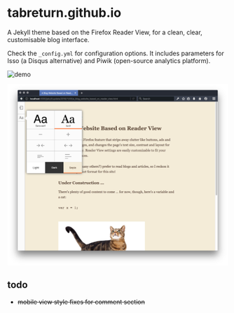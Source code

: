 # tabreturn.github.io
A Jekyll theme based on the Firefox Reader View, for a clean, clear,
customisable blog interface.

Check the ``_config.yml`` for configuration options. It includes parameters for
Isso (a Disqus alternative) and Piwik (open-source analytics platform).

![demo](https://tabreturn.github.io/)

![screenshot](screenshot.png)

## todo
* ~~mobile view style fixes for comment section~~
